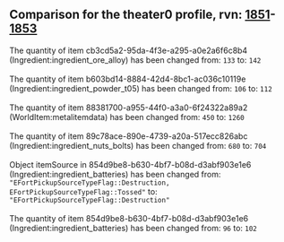 ## Comparison for the theater0 profile, rvn: [1851](https://github.com/PRO100KatYT/FortniteProfileRevisions/tree/main/profiles/theater0/1851%20theater0.json)-[1853](https://github.com/PRO100KatYT/FortniteProfileRevisions/tree/main/profiles/theater0/1853%20theater0.json)

The quantity of item cb3cd5a2-95da-4f3e-a295-a0e2a6f6c8b4 (Ingredient:ingredient_ore_alloy) has been changed from: `133` to: `142`
<br><br>
The quantity of item b603bd14-8884-42d4-8bc1-ac036c10119e (Ingredient:ingredient_powder_t05) has been changed from: `106` to: `112`
<br><br>
The quantity of item 88381700-a955-44f0-a3a0-6f24322a89a2 (WorldItem:metalitemdata) has been changed from: `450` to: `1260`
<br><br>
The quantity of item 89c78ace-890e-4739-a20a-517ecc826abc (Ingredient:ingredient_nuts_bolts) has been changed from: `680` to: `704`
<br><br>
Object itemSource in 854d9be8-b630-4bf7-b08d-d3abf903e1e6 (Ingredient:ingredient_batteries) has been changed from: `"EFortPickupSourceTypeFlag::Destruction, EFortPickupSourceTypeFlag::Tossed"` to: `"EFortPickupSourceTypeFlag::Destruction"`
<br><br>
The quantity of item 854d9be8-b630-4bf7-b08d-d3abf903e1e6 (Ingredient:ingredient_batteries) has been changed from: `96` to: `102`
<br><br>
